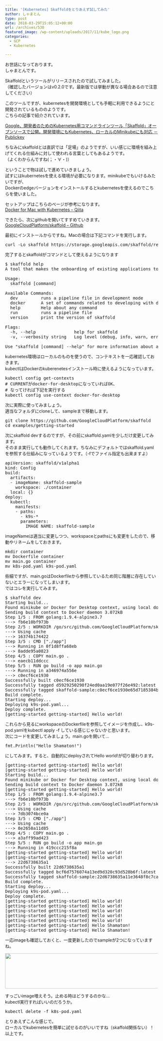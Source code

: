 ```yaml
---
title: '[Kubernetes] Skaffoldをとりあえず試してみた'
author: しゃまとん
type: post
date: 2018-03-29T15:05:12+00:00
url: /archives/530
featured_image: /wp-content/uploads/2017/11/kube_logo.png
categories:
  - GCP
  - Kubernetes

---
```

お世話になっております。  
しゃまとんです。

Skaffoldというツールがリリースされたので試してみました。  
（確認したバージョンはv0.2.0です。最新版では挙動が異なる場合あるので注意してください）

このツールですが、kubernetesを開発環境としても手軽に利用できるようにと開発されているもののようです。  
こちらの記事で紹介されています。

<a href="http://www.publickey1.jp/blog/18/googlekubernetesskaffoldkubernetesminikube.html" target="_blank" rel="noopener">Google、開発者のためのKubernetes用コマンドラインツール「Skaffold」オープンソースで公開。開発環境にもKubernetes、ローカルのMinikubeにも対応 － Publickey</a>

ちなみにskaffoldとは直訳では「足場」のようですが、いい感じに環境を組み上げてくれる仕組みに対して使われる言葉としてもあるようです。  
（よくわからんですね(；・∀・)）

ということで物は試しで進めていきましょう。  
試すにはkubernetesを使える環境が必要になります。minikubeでもいけるみたいですが、  
Dockerのedgeバージョンをインストールするとkubernetesを使えるのでこちらを使いました。

セットアップはこちらのページが参考になります。  
<a href="https://qiita.com/taishin/items/920d62a641c9cd58f289" target="_blank" rel="noopener">Docker for Mac with Kubernetes &#8211; Qiita</a>

できたら、次にgithubを開いてすすめていきます。  
[GoogleCloudPlatform/skaffold &#8211; Github][1]

最初にインストールからですね。Macの場合は下記コマンドを実行します。

<pre class="lang:sh decode:true">curl -Lo skaffold https://storage.googleapis.com/skaffold/releases/latest/skaffold-darwin-amd64 && chmod +x skaffold && sudo mv skaffold /usr/local/bin</pre>

完了するとskaffoldがコマンドとして使えるようになります

<pre class="lang:default decode:true">$ skaffold help
A tool that makes the onboarding of existing applications to Kubernetes Engine simple and repeatable.

Usage:
  skaffold [command]

Available Commands:
  dev         runs a pipeline file in development mode
  docker      A set of commands related to developing with docker
  help        Help about any command
  run         runs a pipeline file
  version     print the version of skaffold

Flags:
  -h, --help               help for skaffold
  -v, --verbosity string   Log level (debug, info, warn, error, fatal, panic (default "warning")

Use "skaffold [command] --help" for more information about a command.</pre>

kubernetes環境はローカルのものを使うので、コンテキストを一応確認しておきます。  
kubectlはDockerのkuberenetesインストール時に使えるようになっています。

<pre class="lang:sh decode:true ">kubectl config get-contexts
# CURRENTがdocker-for-desktopになっていればOK、
# なってければ下記を実行する
kubectl config use-context docker-for-desktop</pre>

次に実際に使ってみましょう。  
適当なフォルダにcloneして、sampleまで移動します。

<pre class="lang:sh decode:true ">git clone https://github.com/GoogleCloudPlatform/skaffold
cd examples/getting-started</pre>

次にskaffold devするのですが、その前にskaffold.yamlを少しだけ変更してみます。  
そのまま実行しても動作してくれます。ちなみにデフォルトではskaffold.yamlを参照する仕組みになっているようです。（-fでファイル指定も出来ますよ）

<pre class="lang:yaml decode:true " title="skaffold.yaml">apiVersion: skaffold/v1alpha1
kind: Config
build:
  artifacts:
  - imageName: skaffold-sample
    workspace: ./container
  local: {}
deploy:
  kubectl:
    manifests:
    - paths:
      - k9s-*
      parameters:
        IMAGE_NAME: skaffold-sample</pre>

imageNameは適当に変更しつつ、workspaceとpathsにも変更をしたので、移動やリネームをしておきます。

<pre class="lang:sh decode:true">mkdir container
mv Dockerfile container
mv main.go container
mv k8s-pod.yaml k9s-pod.yaml</pre>

些細ですが、main.goはDockerfileから参照しているため同じ階層に存在していないとエラーになってしまいます。  
ではコレを実行してみます。

<pre class="lang:default decode:true ">$ skaffold dev
Starting build...
Found minikube or Docker for Desktop context, using local docker daemon.
Sending build context to Docker daemon 3.072kB
Step 1/5 : FROM golang:1.9.4-alpine3.7
---&gt; fb6e10bf973b
Step 2/5 : WORKDIR /go/src/github.com/GoogleCloudPlatform/skaffold/examples/getting-started
---&gt; Using cache
---&gt; 16374b174422
Step 3/5 : CMD ["./app"]
---&gt; Running in 0f1d8ffa68eb
---&gt; 8adde95a0823
Step 4/5 : COPY main.go .
---&gt; eaecb11ddccc
Step 5/5 : RUN go build -o app main.go
---&gt; Running in a346974a556e
---&gt; c0ecf6ce1930
Successfully built c0ecf6ce1930
Successfully tagged d5929250298f24ed0aa19e077f26e492:latest
Successfully tagged skaffold-sample:c0ecf6ce1930e65d7185384b7cfaf74eaba120f952d5c0a153730e05329edb45
Build complete.
Starting deploy...
Deploying k9s-pod.yaml...
Deploy complete.
[getting-started getting-started] Hello world!</pre>

これらから見るにworkspaceのDockerfileを参照してイメージを作成し、k9s-pod.yamlをkubectl apply -f している感じじゃないかと思います。  
次にコードを変更してみましょう。main.goを開いて&#8230;

<pre class="lang:go decode:true ">fmt.Println("Hello Shamaton!")</pre>

にしてみます。すると、自動的にdeployされてHello world!が切り替わります。

<pre class="lang:default decode:true ">[getting-started getting-started] Hello world!
[getting-started getting-started] Hello world!
Starting build...
Found minikube or Docker for Desktop context, using local docker daemon.
Sending build context to Docker daemon 3.072kB
[getting-started getting-started] Hello world!
Step 1/5 : FROM golang:1.9.4-alpine3.7
---&gt; fb6e10bf973b
Step 2/5 : WORKDIR /go/src/github.com/GoogleCloudPlatform/skaffold/examples/getting-started
---&gt; Using cache
---&gt; 7db3074bce0a
Step 3/5 : CMD ["./app"]
---&gt; Using cache
---&gt; 8e2658a11d85
Step 4/5 : COPY main.go .
---&gt; a3aff99ad423
Step 5/5 : RUN go build -o app main.go
---&gt; Running in 419ccc215f8a
[getting-started getting-started] Hello world!
[getting-started getting-started] Hello world!
---&gt; 22d6738635a1
Successfully built 22d6738635a1
Successfully tagged bcf6d7576074a13ed9d320c93d528b6f:latest
Successfully tagged skaffold-sample:22d6738635a11e3648f8c7ca771848e320f2954a148123c46e1a524b0059079c
Build complete.
Starting deploy...
Deploying k9s-pod.yaml...
Deploy complete.
[getting-started getting-started] Hello world!
[getting-started getting-started] Hello world!
[getting-started getting-started] Hello world!
[getting-started getting-started] Hello world!
[getting-started getting-started] Hello world!
[getting-started getting-started] Hello Shamaton!
[getting-started getting-started] Hello Shamaton!</pre>

一応imageも確認しておくと、一度更新したのでsampleが2つになっていますね。

[<img src="https://shamaton.orz.hm/blog/wp-content/uploads/2018/03/p1.png" alt="" width="1036" height="116" class="aligncenter size-full wp-image-532" />][2]

すっごいimage増えそう。止める時はどうするのかな&#8230;  
kubectl実行すればいいのだろうか。

<pre class="lang:sh decode:true">kubectl delete -f k8s-pod.yaml</pre>

とりあえずこんな感じで。  
ローカルでkubernetesを簡単に試せるのがいいですね（skaffold関係ない）！  
以上です。

 [1]: https://github.com/GoogleCloudPlatform/skaffold
 [2]: https://shamaton.orz.hm/blog/wp-content/uploads/2018/03/p1.png